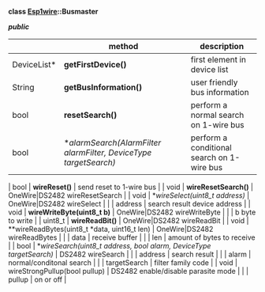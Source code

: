 **class [Esp1wire](./Esp1wire.md)::Busmaster**

***public***

| | method | description |
| --- | --- | --- |
| DeviceList\* | **getFirstDevice()** | first element in device list |
| String | **getBusInformation()** | user friendly bus information |
| bool | **resetSearch()** | perform a normal search on 1-wire bus |
| bool | **alarmSearch(AlarmFilter *alarmFilter, DeviceType targetSearch)** | perform a conditional search on 1-wire bus |

| bool | **wireReset()** | send reset to 1-wire bus |
| void | **wireResetSearch()** | OneWire\|DS2482 wireResetSearch |
| void | **wireSelect(uint8_t *address)** | OneWire\|DS2482 wireSelect |
| | address | search result device address |
| void | **wireWriteByte(uint8_t b)** | OneWire\|DS2482 wireWriteByte |
| | b byte to write |
| uint8_t | **wireReadBit()** | OneWire\|DS2482 wireReadBit |
| void | **wireReadBytes(uint8_t *data, uint16_t len) | OneWire\|DS2482 wireReadBytes |
| | data | receive buffer |
| | len | amount of bytes to receive |
| bool | **wireSearch(uint8_t *address, bool alarm, DeviceType targetSearch)** | DS2482 wireSearch |
| | address | search result |
| | alarm | normal/conditonal search |
| | targetSearch | filter family code |
| void | wireStrongPullup(bool pullup) | DS2482 enable/disable parasite mode |
| | pullup | on or off |
